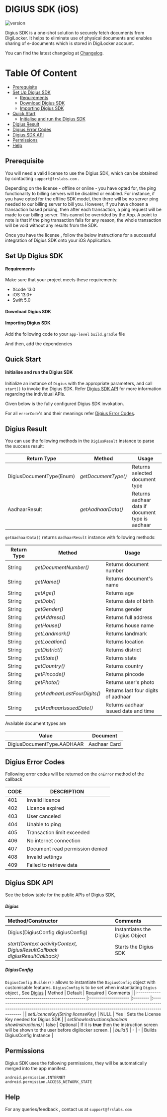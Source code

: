 # DIGIUS SDK (iOS)
![version](https://img.shields.io/badge/version-v1.1.1-blue)


Digius SDK is a one-shot solution to securely fetch documents from DigiLocker. It helps to eliminate use of physical documents and enables sharing of e-documents which is stored in DigiLocker account.

You can find the latest changelog at [Changelog](CHANGELOG.md).

# Table Of Content

- [Prerequisite](#prerequisite)
- [Set Up Digius SDK](#set-up-digius-sdk)
    - [Requirements](#requirements)
    - [Download Digius SDK](#download-digius-sdk)
    - [Importing Digius SDK](#importing-digius-sdk)
- [Quick Start](#quick-start)
    - [Initialise and run the Digius SDK](#initialise-and-run-the-digius-sdk)
- [Digius Result](#digius-result)
- [Digius Error Codes](#digius-error-codes)
- [Digius SDK API](#digius-sdk-api)
- [Permissions](#permissions)
- [Help](#help)

## Prerequisite

You will need a valid license to use the Digius SDK, which can be obtained by contacting `support@frslabs.com` .

Depending on the license - offline or online - you have opted for, the ping functionality to billing servers will be disabled or enabled. For instance, if you have opted for the offline SDK model, then there will be no server ping needed to our billing server to bill you. However, if you have chosen a transaction based pricing, then after each transaction, a ping request will be made to our billing server. This cannot be overrided by the App. A point to note is that if the ping transaction fails for any reason, the whole transaction will be void without any results from the SDK.

Once you have the license , follow the below instructions for a successful integration of Digius SDK onto your iOS Application.

## Set Up Digius SDK

#### Requirements
Make sure that your project meets these requirements:
- Xcode 13.0
- iOS 13.0+
- Swift 5.0

#### Download Digius SDK


#### Importing Digius SDK

Add the following code to your `app-level` `build.gradle` file



And then, add the dependencies


## Quick Start

#### Initialise and run the Digius SDK

Initialize an instance of `Digius` with the appropriate parameters, and call `start()` to invoke the Digius SDK. Refer [Digius SDK API](#digius-sdk-api) for more information regarding the individual APIs.

Given below is the fully configured Digius SDK invokation.


For all `errorCode`'s and their meanings refer [Digius Error Codes](#digius-error-codes).

## Digius Result

You can use the following methods in the `DigiusResult` instance to parse the success result:

| Return Type              | Method                        | Usage                                                            |
| ------------------------ | ----------------------------- | ---------------------------------------------------------------- |
| DigiusDocumentType(Enum) | *getDocumentType()*           | Returns selected document type                                   |
| AadhaarResult            | *getAadhaarData()*            | Returns aadhaar data if document type is aadhaar                 |

`getAadhaarData()` returns `AadhaarResult` instance with following methods:

| Return Type | Method                               | Usage                            |
| ----------- | ------------------------------------ | ---------------------------------|
| String      | *getDocumentNumber()*                | Returns document number          |
| String      | *getName()*                          | Returns document's name          |
| String      | *getAge()*                           | Returns age                      |
| String      | *getDob()*                           | Returns date of birth            |
| String      | *getGender()*                        | Returns gender                   |
| String      | *getAddress()*                       | Returns full address             |
| String      | *getHouse()*                         | Returns house name               |
| String      | *getLandmark()*                      | Returns landmark                 |
| String      | *getLocation()*                      | Returns location                 |
| String      | *getDistrict()*                      | Returns district                 |
| String      | *getState()*                         | Returns state                    |
| String      | *getCountry()*                       | Returns country                  |
| String      | *getPincode()*                       | Returns pincode                  |
| String      | *getPhoto()*                         | Returns user's photo             |
| String      | *getAadhaarLastFourDigits()*         | Returns last four digits of aadhaar     |
| String      | *getAadhaarIssuedDate()*             | Returns aadhaar issued date and time     |

Available document types are

  | Value                       | Document            |
  | --------------------------- | ------------------- |
  | DigiusDocumentType.AADHAAR  | Aadhaar Card        |


## Digius Error Codes

Following error codes will be returned on the `onError` method of the callback

| CODE | DESCRIPTION                                     |
| ---- | ------------------------------------------------|
| 401  | Invalid licence                                 |
| 402  | Licence expired                                 |
| 403  | User canceled                                   |
| 404  | Unable to ping                                  |
| 405  | Transaction limit exceeded                      |
| 406  | No internet connection                          |
| 407  | Document read permission denied                 |
| 408  | Invalid settings                                |
| 409  | Failed to retrieve data                         |

## Digius SDK API

See the below table for the public APIs of Digius SDK,

##### Digius
| Method/Constructor                                   | Comments    |
|:---------------------------------------------------- |:------------------------------------------------------------------------------------------------------------------------------------------------------------------------ |
| Digius(DigiusConfig digiusConfig)                                                 | Instantiates the Digius Object |    
| *start(Context activityContext, DigiusResultCallback digiusResultCallback)*   | Starts the Digius SDK |


##### DigiusConfig
`DigiusConfig.Builder()` allows to instantiate the `DigiusConfig` object with customisable features. `DigiusConfig` is to be set when instantiating `Digius` object , See [Digius](#digius)
| Method                                               | Default              | Required | Comments    |
|:---------------------------------------------------- |:-------------------- |:-------- |:------------------------------------------------------------------------------------------------------------------------------------------------------------------------ |
| *setLicenceKey(String licenseKey)*                   | NULL                 | Yes      | Sets the License Key needed for Digius SDK                          |
| *setShowInstructions(boolean showInstructions)*      | false                | Optional      | If it is **true** then the instruction screen will be shown to the user before digilocker screen.                         |
| *build()*   | -               | -      | Builds DigiusConfig Instance  |

## Permissions

Digius SDK uses the following permissions, they will be automatically merged into the app manifest.

```
android.permission.INTERNET
android.permission.ACCESS_NETWORK_STATE
```

## Help
For any queries/feedback , contact us at `support@frslabs.com`
